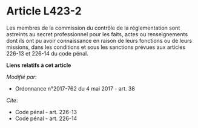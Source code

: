 # Article L423-2

Les membres de la commission du contrôle de la réglementation sont astreints au secret professionnel pour les faits, actes ou
renseignements dont ils ont pu avoir connaissance en raison de leurs fonctions ou de leurs missions, dans les conditions et
sous les sanctions prévues aux articles 226-13 et 226-14 du code pénal.

**Liens relatifs à cet article**

_Modifié par_:

  - Ordonnance n°2017-762 du 4 mai 2017 - art. 38

_Cite_:

  - Code pénal - art. 226-13
  - Code pénal - art. 226-14
